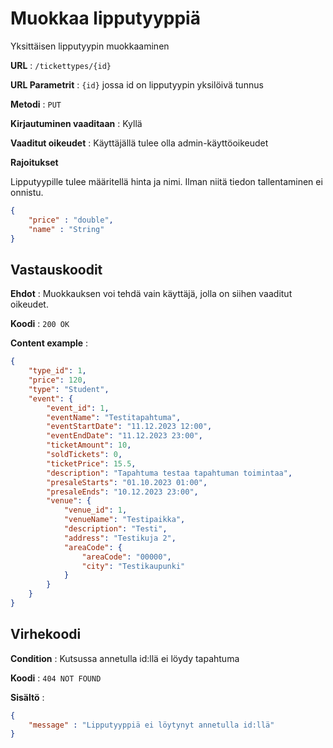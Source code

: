 # Muokkaa lipputyyppiä

Yksittäisen lipputyypin muokkaaminen

**URL** : `/tickettypes/{id}`

**URL Parametrit** : `{id}` jossa id on lipputyypin yksilöivä tunnus

**Metodi** : `PUT`

**Kirjautuminen vaaditaan** : Kyllä

**Vaaditut oikeudet** : Käyttäjällä tulee olla admin-käyttöoikeudet

**Rajoitukset**

Lipputyypille tulee määritellä hinta ja nimi. Ilman niitä tiedon tallentaminen ei onnistu.

```json
{
    "price" : "double",
    "name" : "String"
}
```

## Vastauskoodit

**Ehdot** : Muokkauksen voi tehdä vain käyttäjä, jolla on siihen vaaditut oikeudet.

**Koodi** : `200 OK`

**Content example** : 

```json
{
    "type_id": 1,
    "price": 120,
    "type": "Student",
    "event": {
        "event_id": 1,
        "eventName": "Testitapahtuma",
        "eventStartDate": "11.12.2023 12:00",
        "eventEndDate": "11.12.2023 23:00",
        "ticketAmount": 10,
        "soldTickets": 0,
        "ticketPrice": 15.5,
        "description": "Tapahtuma testaa tapahtuman toimintaa",
        "presaleStarts": "01.10.2023 01:00",
        "presaleEnds": "10.12.2023 23:00",
        "venue": {
            "venue_id": 1,
            "venueName": "Testipaikka",
            "description": "Testi",
            "address": "Testikuja 2",
            "areaCode": {
                "areaCode": "00000",
                "city": "Testikaupunki"
            }
        }
    }
}
```

## Virhekoodi

**Condition** : Kutsussa annetulla id:llä ei löydy tapahtuma

**Koodi** : `404 NOT FOUND`

**Sisältö** :

```json
{
    "message" : "Lipputyyppiä ei löytynyt annetulla id:llä"
}
```

